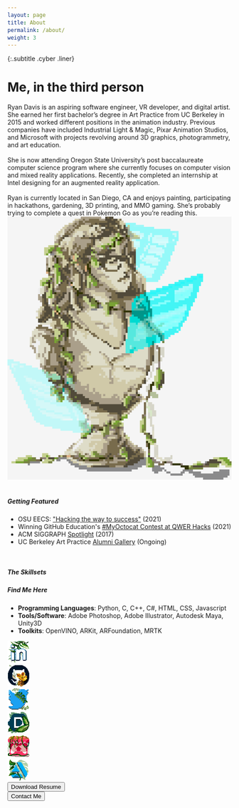 ```yaml
---
layout: page
title: About
permalink: /about/
weight: 3
---
```


{:.subtitle .cyber .liner}
# Me, in the third person

<div class="pixel-div flex-container" id="bio-box">
    <div class="flex-child vertical-center">
        <span id="bio-text">
            Ryan Davis is an aspiring software engineer, VR developer, and digital artist. She earned her first bachelor’s degree in Art Practice from UC Berkeley in 2015 and worked different positions in the animation industry. Previous companies have included Industrial Light & Magic, Pixar Animation Studios, and Microsoft with projects revolving around 3D graphics, photogrammetry, and art education.
            <br><br>
            She is now attending Oregon State University’s post baccalaureate computer science program where she currently focuses on computer vision and mixed reality applications. Recently, she completed an internship at Intel designing for an augmented reality application.
            <br><br>
            Ryan is currently located in San Diego, CA and enjoys painting, participating in hackathons, gardening, 3D printing, and MMO gaming. She’s probably trying to complete a quest in Pokemon Go as you’re reading this.
        </span>
    </div>
    <div class="flex-child">
        <img src="../assets/img/common/statue.gif">
    </div>
</div>

<br>

<div class="pixel-div quick-info-grid" id="feature-box">
    <!-- <div class="flex-child vertical-center"> -->
    <div class="grid-item">
        <h5 class="cyber info-subtitle">Getting Featured</h5>
        <!-- <img class="vertical-center" src="../assets/img/common/succulent.png"> -->
    </div>
    <div class="grid-item spacer"></div> <!-- TODO: Fix spacing? -->
    <div class="grid-item">
        <div class="scroll" id="feature">
            <ul class="none">
                <li>OSU EECS: <a href="https://eecs.oregonstate.edu/hacking-way-success">"Hacking the way to success"</a> (2021)</li>
                <li>Winning GitHub Education's <a href="https://twitter.com/GitHubEducation/status/1358334185602179072">#MyOctocat Contest at QWER Hacks</a> (2021)</li>
                <li>ACM SIGGRAPH <a href="https://www.siggraph.org/member-profile/ryan-davis/">Spotlight</a> (2017)</li>
                <li>UC Berkeley Art Practice <a href="https://art.berkeley.edu/alumni">Alumni Gallery</a> (Ongoing)</li>
            </ul>
        </div>
    </div>
</div>

<br>

<div class="pixel-div quick-info-grid" id="skill-box">
    <div class="grid-item">
        <h5 class="cyber info-subtitle">The Skillsets</h5>
    </div>
    <div class="grid-item spacer"></div>
    <div class="grid-item">
        <h5 class="cyber info-subtitle">Find Me Here</h5>
    </div>  
    <div class="grid-item">
        <ul>
            <li><strong>Programming Languages</strong>: Python, C, C++, C#, HTML, CSS, Javascript</li>
            <li><strong>Tools/Software</strong>: Adobe Photoshop, Adobe Illustrator, Autodesk Maya, Unity3D</li>
            <li><strong>Toolkits</strong>: OpenVINO, ARKit, ARFoundation, MRTK</li>
        </ul>
    </div>
    <div class="grid-item spacer"></div>
    <div class="grid-item">
        <div class="social-media-grid">
            <!-- LinkedIn -->
            <div class="social-media-item">
                <a class="no-underline" href="https://www.linkedin.com/in/ryanalexdavis/"><img class="social-media-icon half-hover" alt="LinkedIn: My work history" title="LinkedIn: My work history" src="../assets/img/common/socialmedia/linkedin.png"></a>
            </div>
            <!-- GitHub -->
            <div class="social-media-item">
                <a class="no-underline" href="https://github.com/DataIsGone"><img class="social-media-icon half-hover" alt="GitHub: View my code" title="GitHub: View my code" src="../assets/img/common/socialmedia/github.png"></a>
            </div>
            <!-- Twitter -->
            <div class="social-media-item">
                <a class="no-underline" href="https://twitter.com/dataisgone"><img class="social-media-icon half-hover" alt="Twitter: Ramblings and WIPs" title="Twitter: Ramblings and WIPs" src="../assets/img/common/socialmedia/twitter.png"></a>
            </div>
        </div>
        <div class="social-media-grid">
            <!-- Devpost -->
            <div class="social-media-item">
                <a class="no-underline" href="https://devpost.com/NODATA"><img class="social-media-icon half-hover" alt="Devpost: See my hackathon projects" title="Devpost: See my hackathon projects" src="../assets/img/common/socialmedia/devpost.png"></a>
            </div>
            <!-- Itch.io -->
            <div class="social-media-item">
                <a class="no-underline" href="https://dataisgone.itch.io/"><img class="social-media-icon half-hover" alt="Itch.io: See the games I've worked on" title="Itch.io: See the games I've worked on (UNDER CONSTRUCTION)" src="../assets/img/common/socialmedia/itchio.png"></a>
            </div>
            <!-- ArtStation -->
            <div class="social-media-item">
                <a class="no-underline" href="#"><img class="social-media-icon half-hover" alt="ArtStation: Check out my art" title="ArtStation: Check out my art (UNDER CONSTRUCTION)" src="../assets/img/common/socialmedia/artstation.png"></a>
            </div>
        </div>
    </div>  
</div>

<!-- Resume/Contact -->
<div class="flex-container" id="contact-box">
    <div class="flex-child vertical-center">
        <a class="no-underline" href="../assets/img/common/RyanDavis_Resume.pdf" download>
            <button class="btn m-btn">
            <span class="btn__content">Download Resume</span>
            <span class="btn__glitch"></span>
            </button>
        </a>
    </div>
    <div class="flex-child vertical-center">
        <a class="no-underline" href="mailto: ryan.alex.davis@gmail.com">
            <button class="btn m-btn">
            <span class="btn__content">Contact Me</span>
            <span class="btn__glitch"></span>
            </button>
        </a>
    </div>
</div>
<br>